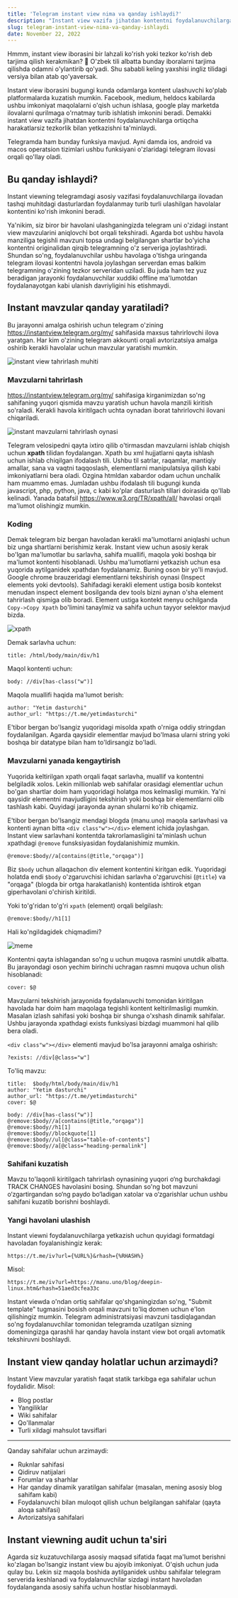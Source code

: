 ```yaml
---
title: 'Telegram instant view nima va qanday ishlaydi?'
description: "Instant view vazifa jihatdan kontentni foydalanuvchilarga ortiqcha harakatlarsiz tezkorlik bilan yetkazishni ta'minlaydi..."
slug: telegram-instant-view-nima-va-qanday-ishlaydi
date: November 22, 2022
---
```


Hmmm, instant view iborasini bir lahzali ko'rish yoki tezkor ko'rish deb tarjima qilish kerakmikan? 🧐 O'zbek tili albatta bunday iboralarni tarjima qilishda
odamni o'ylantirib qo'yadi. Shu sababli keling yaxshisi ingliz tilidagi versiya bilan atab qo'yaversak.

Instant view iborasini bugungi kunda odamlarga kontent ulashuvchi ko'plab platformalarda kuzatish mumkin. Facebook, medium, heldocs kabilarda ushbu imkoniyat
maqolalarni o'qish uchun ishlasa, google play marketda ilovalarni qurilmaga o'rnatmay turib ishlatish imkonini beradi. Demakki instant view vazifa jihatdan
kontentni foydalanuvchilarga ortiqcha harakatlarsiz tezkorlik bilan yetkazishni ta'minlaydi.

Telegramda ham bunday funksiya mavjud. Ayni damda ios, android va macos operatsion tizimlari ushbu funksiyani o'zlaridagi telegram ilovasi orqali qo'llay oladi.

## Bu qanday ishlaydi?

Instant viewning telegramdagi asosiy vazifasi foydalanuvchilarga ilovadan tashqi muhitdagi dasturlardan foydalanmay turib turli ulashilgan havolalar kontentini
ko'rish imkonini beradi.

Ya'nikim, siz biror bir havolani ulashganingizda telegram uni o'zidagi instant view mavzularini aniqlovchi bot orqali tekshiradi. Agarda bot ushbu havola
manziliga tegishli mavzuni topsa undagi belgilangan shartlar bo'yicha kontentni originalidan qirqib telegramning o'z serveriga joylashtiradi. Shundan so'ng,
foydalanuvchilar ushbu havolaga o'tishga uringanda telegram ilovasi kontentni havola joylashgan serverdan emas balkim telegramning o'zining tezkor serveridan
uziladi. Bu juda ham tez yuz beradigan jarayonki foydalanuvchilar xuddiki offline ma'lumotdan foydalanayotgan kabi ulanish davriyligini his etishmaydi.

## Instant mavzular qanday yaratiladi?

Bu jarayonni amalga oshirish uchun telegram o'zining https://instantview.telegram.org/my/ sahifasida maxsus tahrirlovchi ilova yaratgan. Har kim o'zining
telegram akkounti orqali avtorizatsiya amalga oshirib kerakli havolalar uchun mavzular yaratishi mumkin.

![instant view tahrirlash muhiti](https://i.ibb.co/JzthKcj/photo-2022-07-07-00-48-53.jpg)

### Mavzularni tahrirlash

https://instantview.telegram.org/my/ sahifasiga kirganimizdan so'ng sahifaning yuqori qismida mavzu yaratish uchun havola manzili kiritish so'raladi. Kerakli
havola kiritilgach uchta oynadan iborat tahrirlovchi ilovani chiqariladi.

![instant mavzularni tahrirlash oynasi](https://i.ibb.co/kBt5Bh6/download1.jpg)

Telegram velosipedni qayta ixtiro qilib o'tirmasdan mavzularni ishlab chiqish uchun **xpath** tilidan foydalangan. Xpath bu xml hujjatlarni qayta ishlash uchun
ishlab chiqilgan ifodalash tili. Ushbu til satrlar, raqamlar, mantiqiy amallar, sana va vaqtni taqqoslash, elementlarni manipulatsiya qilish kabi imkoniyatlarni
bera oladi. Ozgina htmldan xabardor odam uchun unchalik ham muammo emas. Jumladan ushbu ifodalash tili bugungi kunda javascript, php, python, java, c kabi
ko'plar dasturlash tillari doirasida qo'llab kelinadi. Yanada batafsil https://www.w3.org/TR/xpath/all/ havolasi orqali ma'lumot olishingiz mumkin.

### Koding

Demak telegram biz bergan havoladan kerakli ma'lumotlarni aniqlashi uchun biz unga shartlarni berishimiz kerak. Instant view uchun asosiy kerak bo'lgan
ma'lumotlar bu sarlavha, sahifa muallifi, maqola yoki boshqa bir ma'lumot kontenti hisoblanadi. Ushbu ma'lumotlarni yetkazish uchun esa yuqorida aytilganidek
xpathdan foydalanamiz. Buning oson bir yo'li mavjud. Google chrome brauzeridagi elementlarni tekshirish oynasi (Inspect elements yoki devtools). Sahifadagi
kerakli element ustiga bosib kontekst menudan inspect element bosilganda dev tools bizni aynan o'sha element tahrirlash qismiga olib boradi. Element ustiga
kontekt menyu ochilganda `Copy->Copy Xpath` bo'limini tanaylmiz va sahifa uchun tayyor selektor mavjud bizda.

![xpath](https://i.ibb.co/PMmgTjw/photo-2022-07-07-01-14-36.jpg)

Demak sarlavha uchun:

```xpath
title: /html/body/main/div/h1
```

Maqol kontenti uchun:

```xpath
body: //div[has-class("w")]
```

Maqola muallifi haqida ma'lumot berish:

```
author: "Yetim dasturchi"
author_url: "https://t.me/yetimdasturchi"
```

E'tibor bergan bo'lsangiz yuqoridagi misolda xpath o'rniga oddiy stringdan foydalanilgan. Agarda qaysidir elementlar mavjud bo'lmasa ularni string yoki boshqa
bir datatype bilan ham to'ldirsangiz bo'ladi.

### Mavzularni yanada kengaytirish

Yuqorida keltirilgan xpath orqali faqat sarlavha, muallif va kontentni belgiladik xolos. Lekin millionlab web sahifalar orasidagi elementlar uchun bo'gan
shartlar doim ham yuqoridagi holatga mos kelmasligi mumkin. Ya'ni qaysidir elementni mavjudligini tekshirish yoki boshqa bir elementlarni olib tashlash kabi.
Quyidagi jarayonda aynan shularni ko'rib chiqamiz.

E'tibor bergan bo'lsangiz mendagi blogda (manu.uno) maqola sarlavhasi va kontenti aynan bitta `<div class"w"></div>` element ichida joylashgan. Instant view
sarlavhani kontentda takrorlamasligini ta'minlash uchun xpathdagi `@remove` funsksiyasidan foydalanishimiz mumkin.

```
@remove:$body//a[contains(@title,"orqaga")]
```

Biz `$body` uchun allaqachon div element kontentini kiritgan edik. Yuqoridagi holatda endi `$body` o'zgaruvchisi ichidan sarlavha o'zgaruvchisi (`@title`) va
"orqaga" (blogda bir ortga harakatlanish) kontentida ishtirok etgan giperhavolani o'chirish kiritildi.

Yoki to'g'ridan to'g'ri `xpath` (element) orqali belgilash:

```
@remove:$body//h1[1]
```

Hali ko'ngildagidek chiqmadimi?

![meme](https://i.ibb.co/0jzRpZ9/image-3.png)

Kontentni qayta ishlagandan so'ng u uchun muqova rasmini unutdik albatta. Bu jarayondagi oson yechim birinchi uchragan rasmni muqova uchun olish hisoblanadi:

```
cover: $@
```

Mavzularni tekshirish jarayonida foydalanuvchi tomonidan kiritilgan havolada har doim ham maqolaga tegishli kontent keltirilmasligi mumkin. Masalan izlash
sahifasi yoki boshqa bir shunga o'xshash dinamik sahifalar. Ushbu jarayonda xpathdagi exists funksiyasi bizdagi muammoni hal qilib bera oladi.

`<div class"w"></div>` elementi mavjud bo'lsa jarayonni amalga oshirish:

```
?exists: //div[@class="w"]
```

To'liq mavzu:

```xpath
title:  $body/html/body/main/div/h1
author: "Yetim dasturchi"
author_url: "https://t.me/yetimdasturchi"
cover: $@

body: //div[has-class("w")]
@remove:$body//a[contains(@title,"orqaga")]
@remove:$body//h1[1]
@remove:$body//blockquote[1]
@remove:$body//ul[@class="table-of-contents"]
@remove:$body//a[@class="heading-permalink"]
```

### Sahifani kuzatish

Mavzu to'laqonli kiritilgach tahrirlash oynasining yuqori o‘ng burchakdagi TRACK CHANGES havolasini bosing. Shundan so'ng bot mavzuni o‘zgartirgandan so‘ng
paydo bo‘ladigan xatolar va o‘zgarishlar uchun ushbu sahifani kuzatib borishni boshlaydi.

### Yangi havolani ulashish

Instant viewni foydalanuvchilarga yetkazish uchun quyidagi formatdagi havoladan foyalanishingiz kerak:

```
https://t.me/iv?url={%URL%}&rhash={%RHASH%}
```

Misol:

```
https://t.me/iv?url=https://manu.uno/blog/deepin-linux.htm&rhash=51aed3cfea33c
```

Instant viewda o'ndan ortiq sahifalar qo'shganingizdan so'ng, "Submit template" tugmasini bosish orqali mavzuni to'liq domen uchun e'lon qilishingiz mumkin.
Telegram administratsiyasi mavzuni tasdiqlagandan so'ng foydalanuvchilar tomonidan telegramda uzatilgan sizning domeningizga qarashli har qanday havola instant
view bot orqali avtomatik tekshiruvni boshlaydi.

## Instant view qanday holatlar uchun arzimaydi?

Instant View mavzular yaratish faqat statik tarkibga ega sahifalar uchun foydalidir. Misol:

- Blog postlar
- Yangiliklar
- Wiki sahifalar
- Qo'llanmalar
- Turli xildagi mahsulot tavsiflari

---

Qanday sahifalar uchun arzimaydi:

- Ruknlar sahifasi
- Qidiruv natijalari
- Forumlar va sharhlar
- Har qanday dinamik yaratilgan sahifalar (masalan, mening asosiy blog sahifam kabi)
- Foydalanuvchi bilan muloqot qilish uchun belgilangan sahifalar (qayta aloqa sahifasi)
- Avtorizatsiya sahifalari

## Instant viewning audit uchun ta'siri

Agarda siz kuzatuvchilarga asosiy maqsad sifatida faqat ma'lumot berishni ko'zlagan bo'lsangiz instant view bu ajoyib imkoniyat. O'qish uchun juda qulay bu.
Lekin siz maqola boshida aytilganidek ushbu sahifalar telegram serverida keshlanadi va foydalanuvchilar sizdagi instant havoladan foydalanganda asosiy sahifa
uchun hostlar hisoblanmaydi.
